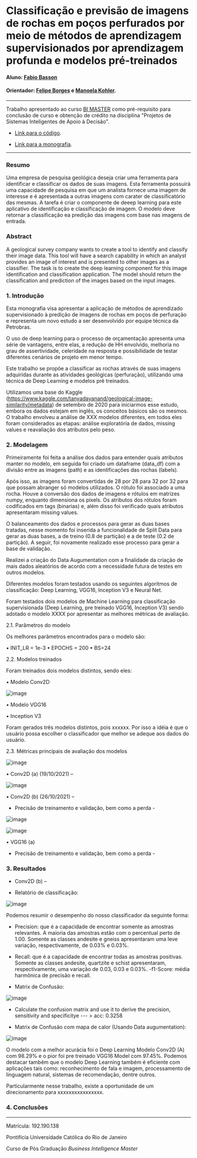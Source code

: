 <!-- antes de enviar a versão final, solicitamos que todos os comentários, colocados para orientação ao aluno, sejam removidos do arquivo -->
# Classificação e previsão de imagens de rochas em poços perfurados por meio de métodos de aprendizagem supervisionados por aprendizagem profunda e modelos pré-treinados

#### Aluno: [Fabio Basson](https://github.com/fabiobasson/Bi-Master/blob/mai)
#### Orientador: [Felipe Borges](https://github.com/FelipeBorgesC) e [Manoela Kohler](https://github.com/link_do_github).

---

Trabalho apresentado ao curso [BI MASTER](https://ica.puc-rio.ai/bi-master) como pré-requisito para conclusão de curso e obtenção de crédito na disciplina "Projetos de Sistemas Inteligentes de Apoio à Decisão".

<!-- para os links a seguir, caso os arquivos estejam no mesmo repositório que este README, não há necessidade de incluir o link completo: basta incluir o nome do arquivo, com extensão, que o GitHub completa o link corretamente -->
- [Link para o código](https://github.com/fabiobasson/Bi-Master). <!-- caso não aplicável, remover esta linha -->

- [Link para a monografia](https://link_da_monografia.com). <!-- caso não aplicável, remover esta linha -->

---

### Resumo

<!-- trocar o texto abaixo pelo resumo do trabalho, em português -->

Uma empresa de pesquisa geológica deseja criar uma ferramenta para identificar e classificar os dados de suas imagens. Esta ferramenta possuirá uma capacidade de pesquisa em que um analista fornece uma imagem de interesse e é apresentada a outras imagens com carater de classificatório das mesmas.
A tarefa é criar o componente de deeep learning para este aplicativo de identificação e classificação de imagem. O modelo deve retornar a classificação ea predição das imagens com base nas imagens de entrada.


### Abstract <!-- Opcional! Caso não aplicável, remover esta seção -->

<!-- trocar o texto abaixo pelo resumo do trabalho, em inglês -->

A geological survey company wants to create a tool to identify and classify their image data. This tool will have a search capability in which an analyst provides an image of interest and is presented to other images as a classifier.
The task is to create the deep learning component for this image identification and classification application. The model should return the classification and prediction of the images based on the input images.


### 1. Introdução

Esta monografia visa apresentar a aplicação de métodos de aprendizado supervisionado à predição de imagens de rochas em poços de perfuração e representa um novo estudo a ser desenvolvido por equipe técnica da Petrobras. 

O uso de deep learning para o processo de orçamentação apresenta uma série de vantagens, entre elas, a redução de HH envolvido, melhoria no grau de assertividade, celeridade na resposta e possibilidade de testar diferentes cenários de projeto em menor tempo. 

Este trabalho se propõe a classificar as rochas através de suas imagens adquiridas durante as atividades geológicas (perfuração), utilizando uma técnica de Deep Learning e modelos pré treinados. 

Utilizamos uma base do Kaggle (https://www.kaggle.com/tanyadayanand/geological-image-similarity/metadata) de setembro de 2020 para iniciarmos esse estudo, embora os dados estejam em inglês, os conceitos básicos são os mesmos. O trabalho envolveu a análise de XXX modelos diferentes, em todos eles foram considerados as etapas: análise exploratória de dados, missing values e reavaliação dos atributos pelo peso.

### 2. Modelagem

Primeiramente foi feita a análise dos dados para entender quais atributos manter no modelo, em seguida foi criado um dataframe (data_df) com a divisão entre as imagens (path) e as identificações das rochas (labels).
    
Após isso, as imagens foram convertidas de 28 por 28 para 32 por 32 para que possam abranger só modelos utilizados. O rótulo foi associado a uma rocha. Houve a conversão dos dados de imagens e rótulos em matrizes numpy, enquanto dimensiona os pixels. Os atributos dos rótulos foram codificados em tags (binarias) e, além disso foi verificado quais atributos apresentaram missing values.

O balanceamento dos dados e processos para gerar as duas bases tratadas, nesse momento foi inserida a funcionalidade de Split Data para gerar as duas bases, a de treino (0.8 de partição) e a de teste (0.2 de partição). A seguir, foi novamente realizado esse processo para gerar a base de validação.
    
Realizei a criação do Data Augumentation com a finalidade da criação de mais dados aleatórios de acordo com a necessidade futura de testes em outros modelos.

Diferentes modelos foram testados usando os seguintes algoritmos de classificação: Deep Learning, VGG16, Inception V3 e Neural Net.

Foram testados dois modelos de Machine Learning para classificação supervisionada (Deep Learning, pre treinado VGG16, Inception V3) sendo adotado o modelo XXXX por apresentar as melhores métricas de avaliação.

2.1. Parâmetros do modelo

Os melhores parâmetros encontrados para o modelo são:

•	INIT_LR = 1e-3
•	EPOCHS = 200
•	BS=24

2.2. Modelos treinados

Foram treinados dois modelos distintos, sendo eles:

•	Modelo Conv2D 

![image](https://user-images.githubusercontent.com/58257963/137184214-503ab3de-3788-46c7-aa2b-cd16df302fc0.png)

•	Modelo VGG16


•	Inception V3


Foram gerados três modelos distintos, pois xxxxxx. Por isso a idéia é que o usuário possa escolher o classificador que melhor se adeque aos dados do usuário.

2.3. Métricas principais de avaliação dos modelos

![image](https://user-images.githubusercontent.com/58257963/138978346-54b32979-5864-46fe-b74c-4b24c7bf9605.png)

•	Conv2D (a) (19/10/2021) – 

![image](https://user-images.githubusercontent.com/58257963/138979855-fd9418f2-64d3-4d37-9dcd-1cb775585060.png)


•	Conv2D (b) (26/10/2021) – 

- Precisão de treinamento e validação, bem como a perda -

![image](https://user-images.githubusercontent.com/58257963/138979611-bbebfb9c-0010-4dae-a21b-8304016f4442.png)

![image](https://user-images.githubusercontent.com/58257963/138325256-02079288-32ab-4947-a128-5945f7f0183d.png)

•	VGG16 (a)

- Precisão de treinamento e validação, bem como a perda - 




### 3. Resultados

- Conv2D (b) – 

- Relatório de classificação:

![image](https://user-images.githubusercontent.com/58257963/138979188-ddf453d3-5808-42c7-b89f-4910fc3397ed.png)

 Podemos resumir o desempenho do nosso classificador da seguinte forma: 
- Precision: que é a capacidade de encontrar somente as amostras relevantes. A maioria das amostras estão com o percentual perto de 1.00. Somente as classes andesite e gneiss apresentaram uma leve variação, respectivamente, de 0.03% e 0.03%.
- Recall: que é a capacidade de encontrar todas as amostras positivas. Somente as classes andesite, quartzite e schist apresentaram, respectivamente, uma variação de 0.03, 0.03 e 0.03%.
-f1-Score: média harmônica de precisão e recall.

- Matrix de Confusão:

![image](https://user-images.githubusercontent.com/58257963/138979372-5e93c7ad-cf6e-4c41-8406-9f0cdf08e371.png)
 
- Calculate the confusion matrix and use it to derive the precision, sensitivity and specificitye --- > acc: 0.3258

- Matrix de Confusão com mapa de calor (Usando Data augumentation):

![image](https://user-images.githubusercontent.com/58257963/138979415-97277119-4586-49f0-810b-e9d8d19c3677.png)



O modelo com a melhor acurácia foi o Deep Learning Modelo Conv2D (A) com 98.29% e o pior foi pre treinado VGG16 Model com 97.45%. Podemos destacar também que o modelo Deep Learning também é eficiente com aplicações tais como: reconhecimento de fala e imagem, processamento de linguagem natural, sistemas de recomendação, dentre outros. 

Particularmente nesse trabalho, existe a oportunidade de um direcionamento para xxxxxxxxxxxxxxxx.

### 4. Conclusões



---

Matrícula: 192.190.138

Pontifícia Universidade Católica do Rio de Janeiro

Curso de Pós Graduação *Business Intelligence Master*
